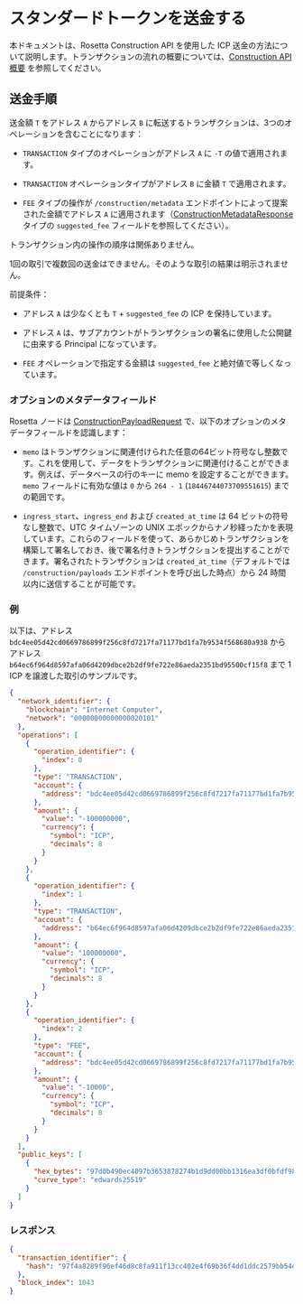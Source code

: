 # スタンダードトークンを送金する

本ドキュメントは、Rosetta Construction API を使用した ICP 送金の方法について説明します。トランザクションの流れの概要については、[Construction API 概要](https://www.rosetta-api.org/docs/construction_api_introduction.html) を参照してください。

## 送金手順

送金額 `T` をアドレス `A` からアドレス `B` に転送するトランザクションは、3つのオペレーションを含むことになります：

-   `TRANSACTION` タイプのオペレーションがアドレス `A` に `-T` の値で適用されます。

-   `TRANSACTION` オペレーションタイプがアドレス `B` に金額 `T` で適用されます。

-   `FEE` タイプの操作が `/construction/metadata` エンドポイントによって提案された金額でアドレス `A` に適用されます（[ConstructionMetadataResponse](https://www.rosetta-api.org/docs/models/ConstructionMetadataResponse.html) タイプの `suggested_fee` フィールドを参照してください）。

トランザクション内の操作の順序は関係ありません。

1回の取引で複数回の送金はできません。そのような取引の結果は明示されません。

前提条件：

-   アドレス `A` は少なくとも `T` + `suggested_fee` の ICP を保持しています。

-   アドレス `A` は、サブアカウントがトランザクションの署名に使用した公開鍵に由来する Principal になっています。

-   `FEE` オペレーションで指定する金額は `suggested_fee` と絶対値で等しくなっています。

### オプションのメタデータフィールド

Rosetta ノードは [ConstructionPayloadRequest](https://www.rosetta-api.org/docs/models/ConstructionPayloadsRequest.html) で、以下のオプションのメタデータフィールドを認識します：

-   `memo` はトランザクションに関連付けられた任意の64ビット符号なし整数です。これを使用して、データをトランザクションに関連付けることができます。例えば、データベースの行のキーに memo を設定することができます。`memo` フィールドに有効な値は `0` から `264 - 1` (`18446744073709551615`) までの範囲です。

-   `ingress_start`、`ingress_end` および `created_at_time` は 64 ビットの符号なし整数で、UTC タイムゾーンの UNIX エポックからナノ秒経ったかを表現しています。これらのフィールドを使って、あらかじめトランザクションを構築して署名しておき、後で署名付きトランザクションを提出することができます。署名されたトランザクションは `created_at_time`（デフォルトでは `/construction/payloads` エンドポイントを呼び出した時点）から 24 時間以内に送信することが可能です。

### 例

以下は、アドレス `bdc4ee05d42cd0669786899f256c8fd7217fa71177bd1fa7b9534f568680a938` からアドレス `b64ec6f964d8597afa06d4209dbce2b2df9fe722e86aeda2351bd95500cf15f8` まで 1 ICP を譲渡した取引のサンプルです。

``` json
{
  "network_identifier": {
    "blockchain": "Internet Computer",
    "network": "00000000000000020101"
  },
  "operations": [
    {
      "operation_identifier": {
        "index": 0
      },
      "type": "TRANSACTION",
      "account": {
        "address": "bdc4ee05d42cd0669786899f256c8fd7217fa71177bd1fa7b9534f568680a938"
      },
      "amount": {
        "value": "-100000000",
        "currency": {
          "symbol": "ICP",
          "decimals": 8
        }
      }
    },
    {
      "operation_identifier": {
        "index": 1
      },
      "type": "TRANSACTION",
      "account": {
        "address": "b64ec6f964d8597afa06d4209dbce2b2df9fe722e86aeda2351bd95500cf15f8"
      },
      "amount": {
        "value": "100000000",
        "currency": {
          "symbol": "ICP",
          "decimals": 8
        }
      }
    },
    {
      "operation_identifier": {
        "index": 2
      },
      "type": "FEE",
      "account": {
        "address": "bdc4ee05d42cd0669786899f256c8fd7217fa71177bd1fa7b9534f568680a938"
      },
      "amount": {
        "value": "-10000",
        "currency": {
          "symbol": "ICP",
          "decimals": 8
        }
      }
    }
  ],
  "public_keys": [
    {
      "hex_bytes": "97d0b490ec4097b3653878274b1d9dd00bb1316ea3df0bfdf98327ef68fade63",
      "curve_type": "edwards25519"
    }
  ]
}
```

### レスポンス

``` json
{
  "transaction_identifier": {
    "hash": "97f4a8289f96ef46d8c8fa911f13cc402e4f69b36f4dd1ddc2579bb54dba5557"
  },
  "block_index": 1043
}
```

<!--
# Regular token transfers

This document details how to transfer ICP using the Rosetta Construction API. See [Construction API Overview](https://www.rosetta-api.org/docs/construction_api_introduction.html) for a high-level overview of the transaction flow.

## Transfer operations

A transaction that transfers amount `T` from address `A` to address `B` must contain three operations:

-   An operation of type `TRANSACTION` applied to address `A` with the amount of `-T`.

-   An operation of type `TRANSACTION` applied to address `B` with the amount of `T`.

-   An operation of type `FEE` applied to address `A` with the amount suggested by the `/construction/metadata` endpoint (see `suggested_fee` field of the [ConstructionMetadataResponse](https://www.rosetta-api.org/docs/models/ConstructionMetadataResponse.html) type).

The order of operations within a transaction is irrelevant.

Multiple transfers within a single transaction are not allowed. The outcome of such a transaction is unspecified.

Preconditions:

-   Address `A` holds at least `T` + `suggested_fee` ICP.

-   Address `A` is a subaccount of the principal derived from the public key that you use to sign the transaction.

-   The amount specified in the `FEE` operation is equal in absolute value to `suggested_fee`.

### Optional metadata fields

Rosetta node recognizes the following optional metadata fields in [ConstructionPayloadRequest](https://www.rosetta-api.org/docs/models/ConstructionPayloadsRequest.html):

-   `memo` is an arbitrary 64-bit unsigned integer associated with the transaction. You can use it to associate your data with the transaction. For example, you can set the memo to a row key in a database. Valid values for the `memo` field range from `0` to `264 - 1` (`18446744073709551615`).

-   `ingress_start`, `ingress_end`, and `created_at_time` are 64-bit unsigned integers representing the number of nanoseconds passed from UNIX epoch in UTC timezone. You can use these fields to construct and sign a transaction in advance and submit the signed transaction later. You can submit a signed transaction within 24 hours starting from `created_at_time` (by default equal to the time when you invoke the `/construction/payloads` endpoint).

### Example

Below is an example of a transaction that transfers 1 ICP from address `bdc4ee05d42cd0669786899f256c8fd7217fa71177bd1fa7b9534f568680a938` to address `b64ec6f964d8597afa06d4209dbce2b2df9fe722e86aeda2351bd95500cf15f8`.

``` json
{
  "network_identifier": {
    "blockchain": "Internet Computer",
    "network": "00000000000000020101"
  },
  "operations": [
    {
      "operation_identifier": {
        "index": 0
      },
      "type": "TRANSACTION",
      "account": {
        "address": "bdc4ee05d42cd0669786899f256c8fd7217fa71177bd1fa7b9534f568680a938"
      },
      "amount": {
        "value": "-100000000",
        "currency": {
          "symbol": "ICP",
          "decimals": 8
        }
      }
    },
    {
      "operation_identifier": {
        "index": 1
      },
      "type": "TRANSACTION",
      "account": {
        "address": "b64ec6f964d8597afa06d4209dbce2b2df9fe722e86aeda2351bd95500cf15f8"
      },
      "amount": {
        "value": "100000000",
        "currency": {
          "symbol": "ICP",
          "decimals": 8
        }
      }
    },
    {
      "operation_identifier": {
        "index": 2
      },
      "type": "FEE",
      "account": {
        "address": "bdc4ee05d42cd0669786899f256c8fd7217fa71177bd1fa7b9534f568680a938"
      },
      "amount": {
        "value": "-10000",
        "currency": {
          "symbol": "ICP",
          "decimals": 8
        }
      }
    }
  ],
  "public_keys": [
    {
      "hex_bytes": "97d0b490ec4097b3653878274b1d9dd00bb1316ea3df0bfdf98327ef68fade63",
      "curve_type": "edwards25519"
    }
  ]
}
```

### Response

``` json
{
  "transaction_identifier": {
    "hash": "97f4a8289f96ef46d8c8fa911f13cc402e4f69b36f4dd1ddc2579bb54dba5557"
  },
  "block_index": 1043
}
```

-->